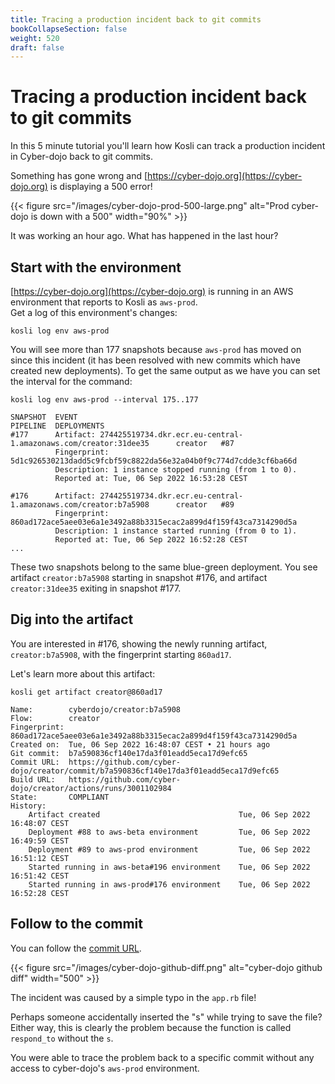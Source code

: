 ```yaml
---
title: Tracing a production incident back to git commits
bookCollapseSection: false
weight: 520
draft: false
---
```


<!-- Add Easter-eggs comments? -->

# Tracing a production incident back to git commits

In this 5 minute tutorial you'll learn how Kosli can track a production incident in Cyber-dojo back to git commits.

Something has gone wrong and [https://cyber-dojo.org](https://cyber-dojo.org) is displaying a 500 error!


{{< figure src="/images/cyber-dojo-prod-500-large.png" alt="Prod cyber-dojo is down with a 500" width="90%" >}}

It was working an hour ago. What has happened in the last hour?

## Start with the environment

[https://cyber-dojo.org](https://cyber-dojo.org) is running in an AWS environment
that reports to Kosli as `aws-prod`.  
Get a log of this environment's changes:

```shell {.command}
kosli log env aws-prod
```

You will see more than 177 snapshots because 
`aws-prod` has moved on since this incident (it has been resolved with new 
commits which have created new deployments). To get the same output as we have
you can set the interval for the command:

```shell {.command}
kosli log env aws-prod --interval 175..177
```

```plaintext {.light-console}
SNAPSHOT  EVENT                                                                          PIPELINE  DEPLOYMENTS
#177      Artifact: 274425519734.dkr.ecr.eu-central-1.amazonaws.com/creator:31dee35      creator   #87 
          Fingerprint: 5d1c926530213dadd5c9fcbf59c8822da56e32a04b0f9c774d7cdde3cf6ba66d             
          Description: 1 instance stopped running (from 1 to 0).                               
          Reported at: Tue, 06 Sep 2022 16:53:28 CEST                                          
                                                                                               
#176      Artifact: 274425519734.dkr.ecr.eu-central-1.amazonaws.com/creator:b7a5908      creator   #89 
          Fingerprint: 860ad172ace5aee03e6a1e3492a88b3315ecac2a899d4f159f43ca7314290d5a             
          Description: 1 instance started running (from 0 to 1).                               
          Reported at: Tue, 06 Sep 2022 16:52:28 CEST
...
```

These two snapshots belong to the same blue-green deployment.
You see artifact `creator:b7a5908` starting in snapshot #176, and artifact
`creator:31dee35` exiting in snapshot #177.

## Dig into the artifact

You are interested in #176, showing the newly running artifact, `creator:b7a5908`,
with the fingerprint starting `860ad17`.

Let's learn more about this artifact:

```shell {.command}
kosli get artifact creator@860ad17
```

```plaintext {.light-console}
Name:        cyberdojo/creator:b7a5908
Flow:        creator
Fingerprint: 860ad172ace5aee03e6a1e3492a88b3315ecac2a899d4f159f43ca7314290d5a
Created on:  Tue, 06 Sep 2022 16:48:07 CEST • 21 hours ago
Git commit:  b7a590836cf140e17da3f01eadd5eca17d9efc65
Commit URL:  https://github.com/cyber-dojo/creator/commit/b7a590836cf140e17da3f01eadd5eca17d9efc65
Build URL:   https://github.com/cyber-dojo/creator/actions/runs/3001102984
State:       COMPLIANT
History:  
    Artifact created                               Tue, 06 Sep 2022 16:48:07 CEST
    Deployment #88 to aws-beta environment         Tue, 06 Sep 2022 16:49:59 CEST
    Deployment #89 to aws-prod environment         Tue, 06 Sep 2022 16:51:12 CEST
    Started running in aws-beta#196 environment    Tue, 06 Sep 2022 16:51:42 CEST
    Started running in aws-prod#176 environment    Tue, 06 Sep 2022 16:52:28 CEST
```

## Follow to the commit

You can follow the [commit URL](https://github.com/cyber-dojo/creator/commit/b7a590836cf140e17da3f01eadd5eca17d9efc65).

{{< figure src="/images/cyber-dojo-github-diff.png" alt="cyber-dojo github diff" width="500" >}}

The incident was caused by a simple typo in the `app.rb` file!

Perhaps someone accidentally inserted the "s" while trying to save the file?
Either way, this is clearly the problem because the function is called `respond_to` without the `s`.

You were able to trace the problem back to a specific commit without any access to cyber-dojo's `aws-prod` environment.

<!-- 
This we would like to show the users:
- Kosli gives developers without access to production environment information about what is running.
- Detect that a new "bit-coin miner" is running in your environment. Rogue artifact detection.
- Kosli can show that a deployment is reported, but artifact didn't start. Find this in artifact view.
- Kosli can show that an artifact started, but no deployment was reported for it.
- Detect an artifact that is missing evidence is running in an environment
- Do we want to mention the whole env being compliant?
- Commit makes the server stop working. Use kosli env diff to find out what artifact changed.
It would be good if we had two versions of env where there are several artifacts that change.
(with easter egg)

(- Find out when/where a given commit is running.)

- See what software is/was running where which is useful in debugging.
  I detect from the web page that there is something wrong with 'saver'. I then want to know
  which version of 'saver' is running now. I want to know what git commit is running.
- List which version of 'saver' is running across all environments.

- We see that beta.cyberdojo.org is not working as expected, but prod is still OK. We do a kosli env diff and
  kosli env log to find out what services has changed.

- Change of K8S infrastructure broke both cyber dojo environments. The fix was to manually change 3 of the
  services on prod. Beta was not fixed and was down for a long period. We might not be able to detect this.

Problems:
- Not every commit generates an artifact. If you only build after 10 commits then 9 will not
be visible.

Things we can do later:
- Find which artifact this "unknown commit" is part of. So we need the git history.
- Kosli can show that an older deployment is running than that is declared. roll-back

 -->